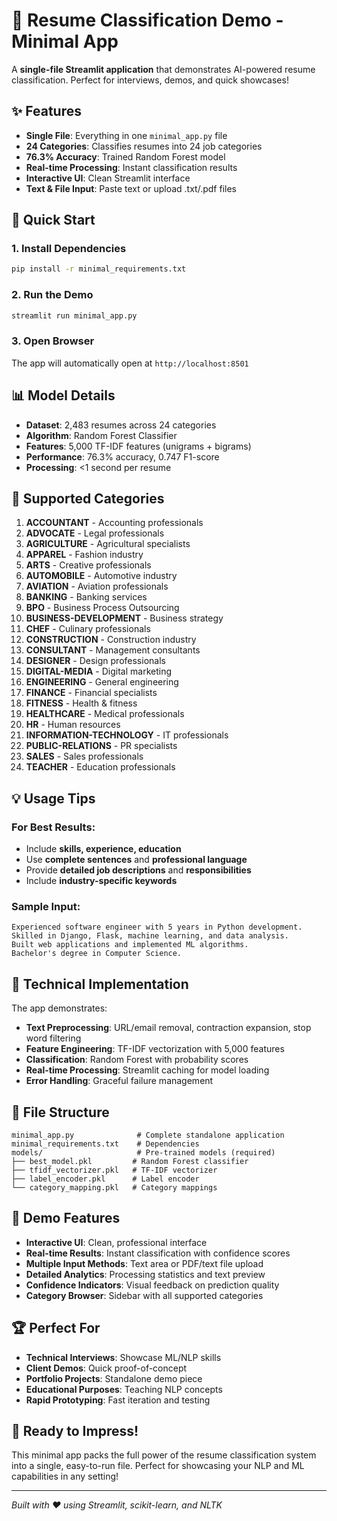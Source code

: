 # 🎯 Resume Classification Demo - Minimal App

A **single-file Streamlit application** that demonstrates AI-powered resume classification. Perfect for interviews, demos, and quick showcases!

## ✨ Features

- **Single File**: Everything in one `minimal_app.py` file
- **24 Categories**: Classifies resumes into 24 job categories
- **76.3% Accuracy**: Trained Random Forest model
- **Real-time Processing**: Instant classification results
- **Interactive UI**: Clean Streamlit interface
- **Text & File Input**: Paste text or upload .txt/.pdf files

## 🚀 Quick Start

### 1. Install Dependencies

```bash
pip install -r minimal_requirements.txt
```

### 2. Run the Demo

```bash
streamlit run minimal_app.py
```

### 3. Open Browser

The app will automatically open at `http://localhost:8501`

## 📊 Model Details

- **Dataset**: 2,483 resumes across 24 categories
- **Algorithm**: Random Forest Classifier
- **Features**: 5,000 TF-IDF features (unigrams + bigrams)
- **Performance**: 76.3% accuracy, 0.747 F1-score
- **Processing**: <1 second per resume

## 🎯 Supported Categories

1. **ACCOUNTANT** - Accounting professionals
2. **ADVOCATE** - Legal professionals
3. **AGRICULTURE** - Agricultural specialists
4. **APPAREL** - Fashion industry
5. **ARTS** - Creative professionals
6. **AUTOMOBILE** - Automotive industry
7. **AVIATION** - Aviation professionals
8. **BANKING** - Banking services
9. **BPO** - Business Process Outsourcing
10. **BUSINESS-DEVELOPMENT** - Business strategy
11. **CHEF** - Culinary professionals
12. **CONSTRUCTION** - Construction industry
13. **CONSULTANT** - Management consultants
14. **DESIGNER** - Design professionals
15. **DIGITAL-MEDIA** - Digital marketing
16. **ENGINEERING** - General engineering
17. **FINANCE** - Financial specialists
18. **FITNESS** - Health & fitness
19. **HEALTHCARE** - Medical professionals
20. **HR** - Human resources
21. **INFORMATION-TECHNOLOGY** - IT professionals
22. **PUBLIC-RELATIONS** - PR specialists
23. **SALES** - Sales professionals
24. **TEACHER** - Education professionals

## 💡 Usage Tips

### For Best Results:

- Include **skills, experience, education**
- Use **complete sentences** and **professional language**
- Provide **detailed job descriptions** and **responsibilities**
- Include **industry-specific keywords**

### Sample Input:

```
Experienced software engineer with 5 years in Python development.
Skilled in Django, Flask, machine learning, and data analysis.
Built web applications and implemented ML algorithms.
Bachelor's degree in Computer Science.
```

## 🔧 Technical Implementation

The app demonstrates:

- **Text Preprocessing**: URL/email removal, contraction expansion, stop word filtering
- **Feature Engineering**: TF-IDF vectorization with 5,000 features
- **Classification**: Random Forest with probability scores
- **Real-time Processing**: Streamlit caching for model loading
- **Error Handling**: Graceful failure management

## 📁 File Structure

```
minimal_app.py              # Complete standalone application
minimal_requirements.txt    # Dependencies
models/                     # Pre-trained models (required)
├── best_model.pkl         # Random Forest classifier
├── tfidf_vectorizer.pkl   # TF-IDF vectorizer
├── label_encoder.pkl      # Label encoder
└── category_mapping.pkl   # Category mappings
```

## 🎪 Demo Features

- **Interactive UI**: Clean, professional interface
- **Real-time Results**: Instant classification with confidence scores
- **Multiple Input Methods**: Text area or PDF/text file upload
- **Detailed Analytics**: Processing statistics and text preview
- **Confidence Indicators**: Visual feedback on prediction quality
- **Category Browser**: Sidebar with all supported categories

## 🏆 Perfect For

- **Technical Interviews**: Showcase ML/NLP skills
- **Client Demos**: Quick proof-of-concept
- **Portfolio Projects**: Standalone demo piece
- **Educational Purposes**: Teaching NLP concepts
- **Rapid Prototyping**: Fast iteration and testing

## 🚀 Ready to Impress!

This minimal app packs the full power of the resume classification system into a single, easy-to-run file. Perfect for showcasing your NLP and ML capabilities in any setting!

---

_Built with ❤️ using Streamlit, scikit-learn, and NLTK_
